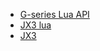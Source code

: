<!-- docs/_sidebar.md -->

<!-- * [note](readme.md "note")
    * [Guide](1.md "11111")
    * [首页](JX3.md)
    * [指南](/G-series%20Lua%20API.md) -->


* [G-series Lua API](./doc/G-series%20Lua%20API.md "♧")
* [JX3 lua](./doc/lua.md "♢")
* [JX3](./doc/JX3.md "♡")

<!-- 
* [](./doc "●")
* [](./doc "◆")
* [](./doc "■")
* [](./doc "★")
* [](./doc "✔")
* [](./doc "✘")
* [](./doc "♠")
* [](./doc "♥")
* [](./doc "♦")
* [](./doc "♣")

* [](./doc "○")
* [](./doc "◇")
* [](./doc "□")
* [](./doc "☆")
* [](./doc "☑")
* [](./doc "☒")
* [](./doc "♤")
* [](./doc "♡")
* [](./doc "♢")
* [](./doc "♧") 
-->